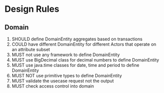 # Design Rules

## Domain
1. SHOULD define DomainEntity aggregates based on transactions
1. COULD have different DomainEntity for different Actors that operate on an attribute subset
1. MUST not use any framework to define DomainEntity
1. MUST use BigDecimal class for decimal numbers to define DomainEntity
1. MUST use java.time classes for date, time and period to define DomainEntity
1. MUST NOT use primitive types to define DomainEntity
1. MUST validate the usecase request not the output
1. MUST check access control into domain

 